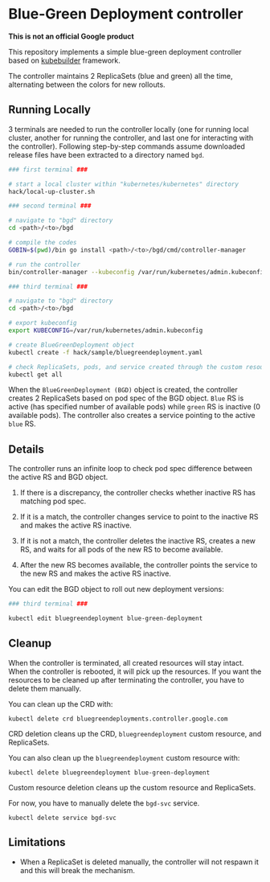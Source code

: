 # Blue-Green Deployment controller

**This is not an official Google product**

This repository implements a simple blue-green deployment controller based on [kubebuilder](https://github.com/kubernetes-sigs/kubebuilder) framework.

The controller maintains 2 ReplicaSets (blue and green) all the time, alternating between the colors for new rollouts.

## Running Locally

3 terminals are needed to run the controller locally (one for running local cluster, another for running the controller, and last one for interacting with the controller).
Following step-by-step commands assume downloaded release files have been extracted to a directory named `bgd`. 

```sh
### first terminal ###

# start a local cluster within "kubernetes/kubernetes" directory
hack/local-up-cluster.sh

### second terminal ###

# navigate to "bgd" directory
cd <path>/<to>/bgd

# compile the codes
GOBIN=$(pwd)/bin go install <path>/<to>/bgd/cmd/controller-manager

# run the controller
bin/controller-manager --kubeconfig /var/run/kubernetes/admin.kubeconfig

### third terminal ###

# navigate to "bgd" directory
cd <path>/<to>/bgd

# export kubeconfig
export KUBECONFIG=/var/run/kubernetes/admin.kubeconfig

# create BlueGreenDeployment object
kubectl create -f hack/sample/bluegreendeployment.yaml 

# check ReplicaSets, pods, and service created through the custom resource
kubectl get all
```

When the `BlueGreenDeployment (BGD)` object is created, the controller creates 2 ReplicaSets based on pod spec of the BGD object. `Blue` RS is active (has specified number of available pods) while `green` RS is inactive (0 available pods). The controller also creates a service pointing to the active `blue` RS.

## Details

The controller runs an infinite loop to check pod spec difference between the active RS and BGD object.

1. If there is a discrepancy, the controller checks whether inactive RS has matching pod spec.

2. If it is a match, the controller changes service to point to the inactive RS and makes the active RS inactive.

3. If it is not a match, the controller deletes the inactive RS, creates a new RS, and waits for all pods of the new RS to become available.

4. After the new RS becomes available, the controller points the service to the new RS and makes the active RS inactive.

You can edit the BGD object to roll out new deployment versions:

```sh
### third terminal ###

kubectl edit bluegreendeployment blue-green-deployment
```

## Cleanup

When the controller is terminated, all created resources will stay intact. When the controller is rebooted, it will pick up the resources. If you want the resources to be cleaned up after terminating the controller, you have to delete them manually.

You can clean up the CRD with:

    kubectl delete crd bluegreendeployments.controller.google.com

CRD deletion cleans up the CRD, `bluegreendeployment` custom resource, and ReplicaSets.

You can also clean up the `bluegreendeployment` custom resource with:

    kubectl delete bluegreendeployment blue-green-deployment

Custom resource deletion cleans up the custom resource and ReplicaSets.

For now, you have to manually delete the `bgd-svc` service.

    kubectl delete service bgd-svc

## Limitations

* When a ReplicaSet is deleted manually, the controller will not respawn it and this will break the mechanism.
